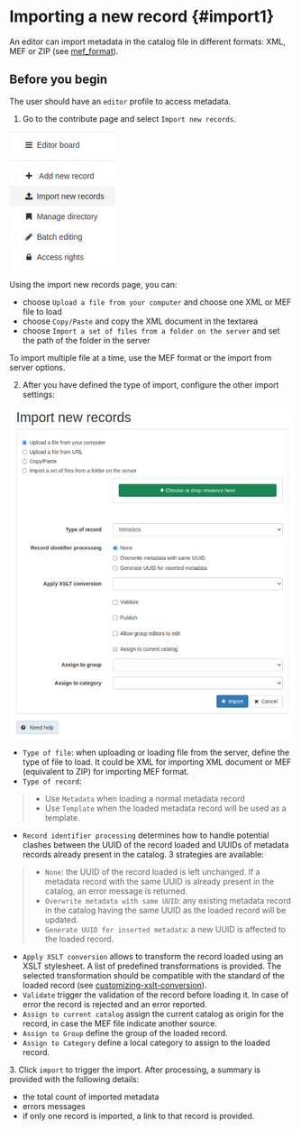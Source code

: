 # Importing a new record {#import1}

An editor can import metadata in the catalog file in different formats: XML, MEF or ZIP (see [mef_format](mef_format.md)).

## Before you begin

The user should have an `editor` profile to access metadata.

1.  Go to the contribute page and select `Import new records`.

![](img/import-record-button.png)

Using the import new records page, you can:

-   choose `Upload a file from your computer` and choose one XML or MEF file to load
-   choose `Copy/Paste` and copy the XML document in the textarea
-   choose `Import a set of files from a folder on the server` and set the path of the folder in the server

To import multiple file at a time, use the MEF format or the import from server options.

2.  After you have defined the type of import, configure the other import settings:

![](img/import-form.png)

-   `Type of file`: when uploading or loading file from the server, define the type of file to load. It could be XML for importing XML document or MEF (equivalent to ZIP) for importing MEF format.
-   `Type of record`:

> -   Use `Metadata` when loading a normal metadata record
> -   Use `Template` when the loaded metadata record will be used as a template.

-   `Record identifier processing` determines how to handle potential clashes between the UUID of the record loaded and UUIDs of metadata records already present in the catalog. 3 strategies are available:

> -   `None`: the UUID of the record loaded is left unchanged. If a metadata record with the same UUID is already present in the catalog, an error message is returned.
> -   `Overwrite metadata with same UUID`: any existing metadata record in the catalog having the same UUID as the loaded record will be updated.
> -   `Generate UUID for inserted metadata`: a new UUID is affected to the loaded record.

-   `Apply XSLT conversion` allows to transform the record loaded using an XSLT stylesheet. A list of predefined transformations is provided. The selected transformation should be compatible with the standard of the loaded record (see [customizing-xslt-conversion](customizing-xslt-conversion.md)).
-   `Validate` trigger the validation of the record before loading it. In case of error the record is rejected and an error reported.
-   `Assign to current catalog` assign the current catalog as origin for the record, in case the MEF file indicate another source.
-   `Assign to Group` define the group of the loaded record.
-   `Assign to Category` define a local category to assign to the loaded record.

3\. Click `import` to trigger the import. After processing, a summary is provided with the following details:

-   the total count of imported metadata
-   errors messages
-   if only one record is imported, a link to that record is provided.
